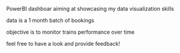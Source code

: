 PowerBI dashboar aiming at showcasing my data visualization skills

data is a 1 month batch of bookings

objective is to monitor trains performance over time

feel free to have a look and provide feedback!
